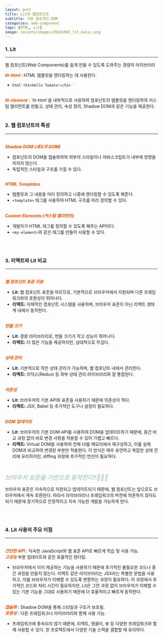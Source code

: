 ```yaml
---
layout: post
title: Lit과 웹컴포넌트
subtitle: 가장 원초적인 DOM
categories: web-component
tags: [HTML, Lit]
image: /assets/images/20241003_lit_basic.png
---
```


### 1. Lit

---

웹 컴포넌트(Web Components)를 쉽게 만들 수 있도록 도와주는 경량의 라이브러리

<em style='font-size: 14px; color: #ff5100; font-weight: bold;'>lit-html</em>
: HTML 템플릿을 렌더링하는 데 사용한다.

- `` html`<h1>Hello Tomato!</h1> ` ``

<br/>
<em style='font-size: 14px; color: #ff5100; font-weight: bold;'>lit-element</em>
: `lit-html`을 내부적으로 사용하여 컴포넌트의 템플릿을 렌더링하여 커스텀 엘리먼트를 만들고, 상태 관리, 속성 정의, Shadow DOM과 같은 기능을 제공한다.

<br />
<br />

### 2. 웹 컴포넌트의 특성

---

<br/>
<em style='font-size: 14px; color: #ff5100; font-weight: bold;'>Shadow DOM (섀도우 DOM)</em>

- 컴포넌트의 DOM을 캡슐화하여 외부의 스타일이나 자바스크립트가 내부에 영향을 미치지 않는다.
- 독립적인 스타일과 구조를 가질 수 있다.

<br/>
<em style='font-size: 14px; color: #ff5100; font-weight: bold;'>HTML Templates</em>

- 템플릿과 그 내용을 미리 정의하고 나중에 렌더링할 수 있도록 해준다.
- `<template>` 태그를 사용하여 HTML 구조를 미리 정의할 수 있다.

<br/>
<em style='font-size: 14px; color: #ff5100; font-weight: bold;'>Custom Elements (커스텀 엘리먼트)</em>

- 개발자가 HTML 태그를 정의할 수 있도록 해주는 API이다.
- `<my-element>`와 같은 태그를 만들어 사용할 수 있다.

<br />
<br />

### 3. 리액트와 Lit 비교

---

<br/>
<em style='font-size: 14px; color: #ff5100; font-weight: bold;'>웹 컴포넌트 표준 지원</em>

- **Lit:** 웹 컴포넌트 표준을 따르므로, 기본적으로 브라우저에서 지원되며 다른 프레임워크와의 호환성이 뛰어나다.
- **리액트:** 자체적인 컴포넌트 시스템을 사용하며, 브라우저 표준이 아닌 리액트 생태계 내에서 동작한다.

<br/>
<em style='font-size: 14px; color: #ff5100; font-weight: bold;'>번들 크기</em>

- **Lit:** 경량 라이브러리로, 번들 크기가 작고 성능이 뛰어나다.
- **리액트:** 더 많은 기능을 제공하지만, 상대적으로 무겁다.

<br/>
<em style='font-size: 14px; color: #ff5100; font-weight: bold;'>상태 관리</em>

- **Lit:** 기본적으로 작은 상태 관리가 가능하며, 웹 컴포넌트 내에서 관리한다.
- **리액트:** 리덕스(Redux) 등 외부 상태 관리 라이브러리와 잘 통합된다.

<br/>
<em style='font-size: 14px; color: #ff5100; font-weight: bold;'>의존성</em>

- **Lit:** 브라우저의 기본 API와 표준을 사용하기 때문에 의존성이 적다.
- **리액트:** JSX, Babel 등 추가적인 도구나 설정이 필요하다.

<br/>
<em style='font-size: 14px; color: #ff5100; font-weight: bold;'>DOM 업데이트</em>

- **Lit:** 브라우저의 기본 DOM API를 사용하여 DOM을 업데이트하기 때문에, 중간 비교 과정 없이 바로 변경 사항을 적용할 수 있어 가볍고 빠르다.
- **리액트:** Virtual DOM을 사용하여 전체 UI를 메모리에서 재구성하고, 이를 실제 DOM과 비교하여 변경된 부분만 적용한다. 이 방식은 매우 유연하고 복잡한 상태 관리에 유리하지만, diffing 과정에 추가적인 연산이 필요하다.

<br/>

<em style='font-size: 20px; color: #BAD1C2; font-weight: bold;'>브라우저 표준을 기반으로 동작한다?🤷🏻‍♀️</em>

브라우저 표준은 지속적으로 지원되고 업데이트되기 때문에, 웹 컴포넌트는 앞으로도 브라우저에서 계속 호환된다. 따라서 라이브러리나 프레임워크의 버전에 의존하지 않아도 되기 때문에 장기적으로 안정적이고 지속 가능한 개발을 가능하게 한다.

<br/>
<br/>

### 4. Lit 사용의 주요 이점

---

<br/>
<em style='font-size: 14px; color: #ff5100; font-weight: bold;'>간단한 API</em>
: 익숙한 JavaScript와 웹 표준 API로 빠르게 학습 및 사용 가능.

<br/>
<em style='font-size: 14px; color: #ff5100; font-weight: bold;'>고성능</em> 부분 업데이트와 같은 효율적인 렌더링.

- 브라우저에서 이미 제공하는 기능을 사용하기 때문에 추가적인 불필요한 코드나 중간 과정을 만들지 않는다. 리액트 같은 라이브러리는 JSX라는 특별한 문법을 사용하고, 이를 브라우저가 이해할 수 있도록 변환하는 과정이 필요하다. 이 과정에서 추가적인 코드와 처리 시간이 필요하지만, Lit은 그런 과정 없이 브라우저가 이해할 수 있는 기본 기능을 그대로 사용하기 때문에 더 효율적이고 빠르게 동작한다.

<br/>
<em style='font-size: 14px; color: #ff5100; font-weight: bold;'>캡슐화</em> : Shadow DOM을 통해 스타일과 구조가 보호됨.

<br/>
<em style='font-size: 14px; color: #ff5100; font-weight: bold;'>호환성</em> : 다른 프레임워크나 라이브러리와 함께 사용 가능.

- 프레임워크에 종속되지 않기 때문에, 리액트, 앵귤러, 뷰 등 다양한 프레임워크와 함께 사용할 수 있다. 한 프로젝트에서 다양한 기술 스택을 결합할 때 유리하다.
